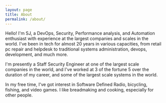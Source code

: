 ```yaml
---
layout: page
title: About
permalink: /about/
---
```


Hello! I'm SJ, a DevOps, Security, Performance analysis, and Automation enthusiast with experience at the largest companies and scales in the world. I've been in tech for almost 20 years in various capacities, from retail pc repair and helpdesk to traditional systems administration, devops, development, and much more.

I'm presently a Staff Security Engineer at one of the largest scale companies in the world, and I've worked at 3 of the fortune 5 over the duration of my career, and some of the largest scale systems in the world.

In my free time, I've got interest in Software Defined Radio, bicycling, fishing, and video games. I like breadmaking and cooking, especially for other people.
